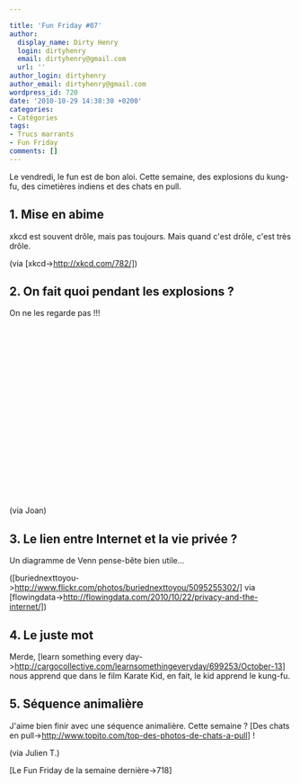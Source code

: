 ```yaml
---

title: 'Fun Friday #07'
author:
  display_name: Dirty Henry
  login: dirtyhenry
  email: dirtyhenry@gmail.com
  url: ''
author_login: dirtyhenry
author_email: dirtyhenry@gmail.com
wordpress_id: 720
date: '2010-10-29 14:38:30 +0200'
categories:
- Catégories
tags:
- Trucs marrants
- Fun Friday
comments: []
---
```

Le vendredi, le fun est de bon aloi. Cette semaine, des explosions du kung-fu, des cimetières indiens et des chats en pull.

<h2>1. Mise en abime</h2>

xkcd est souvent drôle, mais pas toujours. Mais quand c'est drôle, c'est très drôle.

<img445>

(via [xkcd->http://xkcd.com/782/])

<h2>2. On fait quoi pendant les explosions ?</h2>

On ne les regarde pas !!!

<object width="500" height="306"><param name="movie" value="http://www.youtube.com/v/Sqz5dbs5zmo?fs=1&hl=fr_FR"></param><param name="allowFullScreen" value="true"></param><param name="allowscriptaccess" value="always"></param><embed src="http://www.youtube.com/v/Sqz5dbs5zmo?fs=1&hl=fr_FR" type="application/x-shockwave-flash" allowscriptaccess="always" allowfullscreen="true" width="500" height="306"></embed></object>

(via Joan)

<h2>3. Le lien entre Internet et la vie privée ?</h2>

Un diagramme de Venn pense-bête bien utile...

<img446>

([buriednexttoyou->http://www.flickr.com/photos/buriednexttoyou/5095255302/] via [flowingdata->http://flowingdata.com/2010/10/22/privacy-and-the-internet/])

<h2>4. Le juste mot</h4>

Merde, [learn something every day->http://cargocollective.com/learnsomethingeveryday/699253/October-13] nous apprend que dans le film Karate Kid, en fait, le kid apprend le kung-fu.

<h2>5. Séquence animalière</h2>

J'aime bien finir avec une séquence animalière. Cette semaine ? [Des chats en pull->http://www.topito.com/top-des-photos-de-chats-a-pull] !

(via Julien T.)

[Le Fun Friday de la semaine dernière->718]
